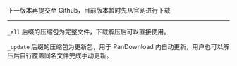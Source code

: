 下一版本再提交至 Github，目前版本暂时先从官网进行下载

---

`_all` 后缀的压缩包为完整文件，下载解压后可以直接使用。

`_update` 后缀的压缩包为更新包，用于 PanDownload 内自动更新，用户也可以解压后自行覆盖同名文件完成手动更新。